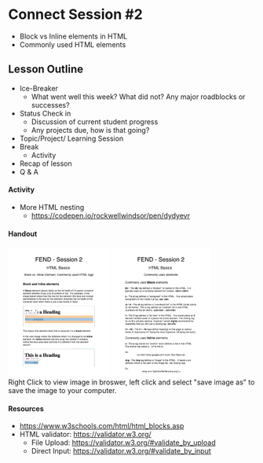 # Connect Session #2

  * Block vs Inline elements in HTML
  * Commonly used HTML elements

## Lesson Outline

  * Ice-Breaker
    * What went well this week?  What did not?  Any major roadblocks or successes?
  * Status Check in
    * Discussion of current student progress
    * Any projects due, how is that going?
  * Topic/Project/ Learning Session
  * Break
    * Activity
  * Recap of lesson
  * Q & A

#### Activity

  * More HTML nesting
    * https://codepen.io/rockwellwindsor/pen/dydyevr

#### Handout

  <img src="./assets/fend_session_2_handout_1.png" width="204" height="264"/>
  <img src="./assets/fend_session_2_handout_2.png" width="204" height="264"/>
  <figcaption>Right Click to view image in broswer, left click and select "save image as" to save the image to your computer.</figcaption>

#### Resources

  * https://www.w3schools.com/html/html_blocks.asp
  * HTML validator: https://validator.w3.org/
    * File Upload: https://validator.w3.org/#validate_by_upload
    * Direct Input: https://validator.w3.org/#validate_by_input

    